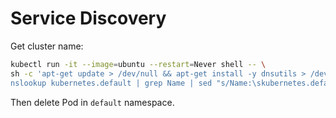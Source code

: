# Service Discovery

Get cluster name: 
```bash
kubectl run -it --image=ubuntu --restart=Never shell -- \
sh -c 'apt-get update > /dev/null && apt-get install -y dnsutils > /dev/null && \
nslookup kubernetes.default | grep Name | sed "s/Name:\skubernetes.default//"'
```

Then delete Pod in `default` namespace.